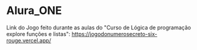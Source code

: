 # Alura_ONE
 
Link do Jogo feito durante as aulas do "Curso de Lógica de programação explore funções e listas": 
https://jogodonumerosecreto-six-rouge.vercel.app/

